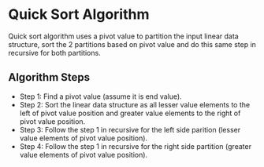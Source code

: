 # Quick Sort Algorithm

Quick sort algorithm uses a pivot value to partition the input linear data structure, sort the 2 partitions based on pivot value and do this same step in recursive for both partitions.

## Algorithm Steps
* Step 1: Find a pivot value (assume it is end value). 
* Step 2: Sort the linear data structure as all lesser value elements to the left of pivot value position and greater value elements to the right of pivot value position. 
* Step 3: Follow the step 1 in recursive for the left side parition (lesser value elements of pivot value position). 
* Step 4: Follow the step 1 in recursive for the right side partition (greater value elements of pivot value position).


